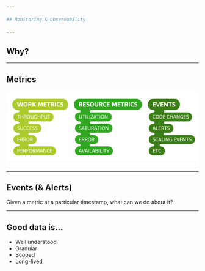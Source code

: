 ```yaml
---

## Monitoring & Observability

---
```


## Why?

---

## Metrics

![](assets/metrics.png)

---

## Events (& Alerts)

Given a metric at a particular timestamp, what can we do about it?

---

## Good data is...

- Well understood
- Granular
- Scoped
- Long-lived
